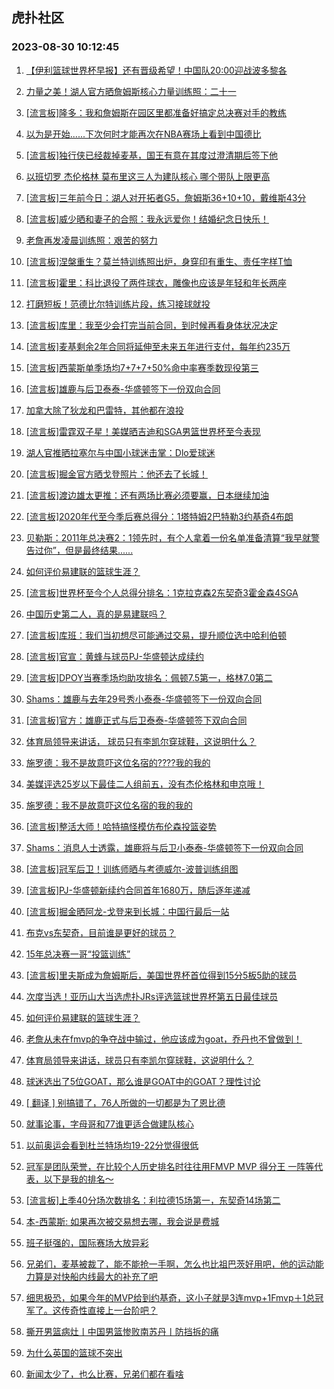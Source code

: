 ## 虎扑社区 
### 2023-08-30 10:12:45

1. [【伊利篮球世界杯早报】还有晋级希望！中国队20:00迎战波多黎各](https://bbs.hupu.com/61892518.html)

2. [力量之美！湖人官方晒詹姆斯核心力量训练照：二十一](https://bbs.hupu.com/61896409.html)

3. [[流言板]隆多：我和詹姆斯在园区里都准备好搞定总决赛对手的教练](https://bbs.hupu.com/61897014.html)

4. [以为是开始......下次何时才能再次在NBA赛场上看到中国德比](https://bbs.hupu.com/61894681.html)

5. [[流言板]独行侠已经裁掉麦基，国王有意在其度过澄清期后签下他](https://bbs.hupu.com/61896293.html)

6. [以班切罗 杰伦格林 莫布里这三人为建队核心 哪个带队上限更高](https://bbs.hupu.com/61897051.html)

7. [[流言板]三年前今日：湖人对开拓者G5，詹姆斯36+10+10，戴维斯43分](https://bbs.hupu.com/61897058.html)

8. [[流言板]威少晒和妻子的合照：我永远爱你！结婚纪念日快乐！](https://bbs.hupu.com/61896450.html)

9. [老詹再发凌晨训练照：艰苦的努力](https://bbs.hupu.com/61896528.html)

10. [[流言板]涅槃重生？莫兰特训练照出炉，身穿印有重生、责任字样T恤](https://bbs.hupu.com/61896457.html)

11. [[流言板]霍里：科比退役了两件球衣，雕像也应该是年轻和年长两座](https://bbs.hupu.com/61897193.html)

12. [打磨短板！范德比尔特训练片段，练习接球就投](https://bbs.hupu.com/61896308.html)

13. [[流言板]库里：我至少会打完当前合同，到时候再看身体状况决定](https://bbs.hupu.com/61897702.html)

14. [[流言板]麦基剩余2年合同将延伸至未来五年进行支付，每年约235万](https://bbs.hupu.com/61896993.html)

15. [[流言板]西蒙斯单季场均7+7+7+50%命中率赛季数现役第三](https://bbs.hupu.com/61897147.html)

16. [[流言板]雄鹿与后卫泰泰-华盛顿签下一份双向合同](https://bbs.hupu.com/61896956.html)

17. [加拿大除了狄龙和巴雷特，其他都在浪投](https://bbs.hupu.com/61892165.html)

18. [[流言板]雷霆双子星！美媒晒吉迪和SGA男篮世界杯至今表现](https://bbs.hupu.com/61897214.html)

19. [湖人官推晒拉塞尔与中国小球迷击掌：Dlo爱球迷](https://bbs.hupu.com/61896419.html)

20. [[流言板]掘金官方晒戈登照片：他还去了长城！](https://bbs.hupu.com/61896781.html)

21. [[流言板]渡边雄太更推：还有两场比赛必须要赢，日本继续加油](https://bbs.hupu.com/61897423.html)

22. [[流言板]2020年代至今季后赛总得分：1塔特姆2巴特勒3约基奇4布朗](https://bbs.hupu.com/61897240.html)

23. [贝勒斯：2011年总决赛2：1领先时，有个人拿着一份名单准备清算“我早就警告过你”，但是最终结果......](https://bbs.hupu.com/61896159.html)

24. [如何评价易建联的篮球生涯？](https://bbs.hupu.com/61896524.html)

25. [[流言板]世界杯至今个人总得分排名：1克拉克森2东契奇3霍金森4SGA](https://bbs.hupu.com/61897102.html)

26. [中国历史第二人，真的是易建联吗？](https://bbs.hupu.com/61896653.html)

27. [[流言板]库班：我们当初想尽可能通过交易，提升顺位选中哈利伯顿](https://bbs.hupu.com/61897685.html)

28. [[流言板]官宣：黄蜂与球员PJ-华盛顿达成续约](https://bbs.hupu.com/61896545.html)

29. [[流言板]DPOY当赛季场均助攻排名：佩顿7.5第一，格林7.0第二](https://bbs.hupu.com/61897738.html)

30. [Shams：雄鹿与去年29号秀小泰泰-华盛顿签下一份双向合同](https://bbs.hupu.com/61895965.html)

31. [[流言板]官方：雄鹿正式与后卫泰泰-华盛顿签下双向合同](https://bbs.hupu.com/61897750.html)

32. [体育局领导来讲话， 球员只有李凯尔穿球鞋，这说明什么？](https://bbs.hupu.com/61897201.html)

33. [施罗德：我不是故意吓这位名宿的????我的我的](https://bbs.hupu.com/61896487.html)

34. [美媒评选25岁以下最佳二人组前五，没有杰伦格林和申京哦！](https://bbs.hupu.com/61896828.html)

35. [施罗德：我不是故意吓这位名宿的我的我的](https://bbs.hupu.com/61896738.html)

36. [[流言板]整活大师！哈特搞怪模仿布伦森投篮姿势](https://bbs.hupu.com/61897197.html)

37. [Shams：消息人士透露，雄鹿将与后卫小泰泰-华盛顿签下一份双向合同​](https://bbs.hupu.com/61896536.html)

38. [[流言板]冠军后卫！训练师晒与考德威尔-波普训练组图](https://bbs.hupu.com/61896483.html)

39. [[流言板]PJ-华盛顿新续约合同首年1680万，随后逐年递减](https://bbs.hupu.com/61897035.html)

40. [[流言板]掘金晒阿龙-戈登来到长城：中国行最后一站](https://bbs.hupu.com/61897844.html)

41. [布克vs东契奇，目前谁是更好的球员？](https://bbs.hupu.com/61896772.html)

42. [15年总决赛一哥“投篮训练”](https://bbs.hupu.com/61896584.html)

43. [[流言板]里夫斯成为詹姆斯后，美国世界杯首位得到15分5板5助的球员](https://bbs.hupu.com/61896286.html)

44. [次度当选！亚历山大当选虎扑JRs评选篮球世界杯第五日最佳球员](https://bbs.hupu.com/61896898.html)

45. [如何评价易建联的篮球生涯？](https://bbs.hupu.com/61896689.html)

46. [老詹从未在fmvp的争夺战中输过，他应该成为goat，乔丹也不曾做到！](https://bbs.hupu.com/61897854.html)

47. [体育局领导来讲话，球员只有李凯尔穿球鞋，这说明什么？](https://bbs.hupu.com/61896775.html)

48. [球迷选出了5位GOAT，那么谁是GOAT中的GOAT？理性讨论](https://bbs.hupu.com/61896734.html)

49. [[ 翻译 ] 别搞错了，76人所做的一切都是为了恩比德](https://bbs.hupu.com/61897500.html)

50. [就事论事，字母哥和77谁更适合做建队核心](https://bbs.hupu.com/61896538.html)

51. [以前奥运会看到杜兰特场均19-22分觉得很低](https://bbs.hupu.com/61896343.html)

52. [冠军是团队荣誉，在比较个人历史排名时往往用FMVP  MVP  得分王  一阵等代表，以下是我的排名～](https://bbs.hupu.com/61897408.html)

53. [[流言板]上季40分场次数排名：利拉德15场第一，东契奇14场第二](https://bbs.hupu.com/61897177.html)

54. [本-西蒙斯: 如果再次被交易想去哪，我会说是费城](https://bbs.hupu.com/61897126.html)

55. [班子挺强的，国际赛场大放异彩](https://bbs.hupu.com/61896235.html)

56. [兄弟们，麦基被裁了，能不能抢一手啊，怎么也比祖巴茨好用吧，他的运动能力算是对快船内线最大的补充了吧](https://bbs.hupu.com/61896508.html)

57. [细思极恐，如果今年的MVP给到约基奇，这小子就是3连mvp+1Fmvp＋1总冠军了。这传奇性直接上一台阶吧？](https://bbs.hupu.com/61897028.html)

58. [撕开男篮病灶丨中国男篮惨败南苏丹丨防挡拆的痛](https://bbs.hupu.com/61891938.html)

59. [为什么英国的篮球不突出](https://bbs.hupu.com/61896328.html)

60. [新闻太少了，也么比赛，兄弟们都在看啥](https://bbs.hupu.com/61896313.html)

